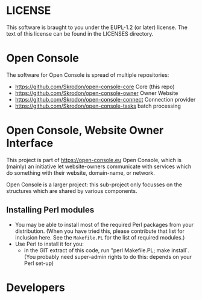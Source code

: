 
# LICENSE

This software is braught to you under the EUPL-1.2 (or later) license.
The text of this license can be found in the LICENSES directory.

# Open Console

The software for Open Console is spread of multiple repositories:
  * <https://github.com/Skrodon/open-console-core> Core (this repo)
  * <https://github.com/Skrodon/open-console-owner> Owner Website
  * <https://github.com/Skrodon/open-console-connect> Connection provider
  * <https://github.com/Skrodon/open-console-tasks> batch processing

# Open Console, Website Owner Interface
 
This project is part of https://open-console.eu Open Console, which is
(mainly) an initiative let website-owners communicate with services
which do something with their website, domain-name, or network.

Open Console is a larger project: this sub-project only focusses on the
structures which are shared by various components.

## Installing Perl modules

  * You may be able to install most of the required Perl packages from your distribution.  (When you have tried this, please contribute that list for inclusion here.  See the `Makefile.PL` for the list of required modules.)
  * Use Perl to install it for you:
	  * in the GIT extract of this code, run "perl Makefile.PL; make install`.  (You probably need super-admin rights to do this: depends on your Perl set-up)

# Developers
